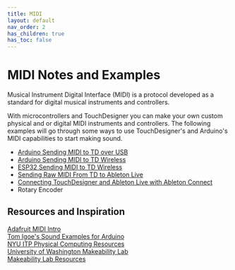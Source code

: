 ```yaml
---
title: MIDI
layout: default
nav_order: 2
has_children: true
has_toc: false
---
```

# MIDI Notes and Examples

Musical Instrument Digital Interface (MIDI) is a protocol developed as a standard for digital musical instruments and controllers.  

With microcontrollers and TouchDesigner you can make your own custom physical and  or digital MIDI instruments and controllers.  The following examples will go through some ways to use TouchDesigner's and Arduino's MIDI capabilities to start making sound.


- [Arduino Sending MIDI to TD over USB](midi-usb-arduino.md)
- [Arduino Sending MIDI to TD Wireless](midi-ble-arduino.md)
- [ESP32 Sending MIDI to TD Wireless]()
- [Sending Raw MIDI From TD to Ableton Live]()
- [Connecting TouchDesigner and Ableton Live with Ableton Connect](midi-usb-ableton.md)
- Rotary Encoder

## Resources and Inspiration

[Adafruit MIDI Intro](https://learn.adafruit.com/web-ble-midi/overview)  
[Tom Igoe's Sound Examples for Arduino](https://tigoe.github.io/SoundExamples)  
[NYU ITP Physical Computing Resources](https://itp.nyu.edu/physcomp/)  
[University of Washington Makeability Lab](https://makeabilitylab.cs.washington.edu/)  
[Makeability Lab Resources](https://makeabilitylab.github.io/physcomp/communication/handpose-serial.html)  


